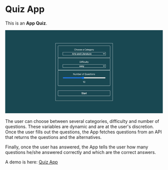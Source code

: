
# Quiz App

This is an __App Quiz__.

![ScreenshotOne](./App/assets/quiz-app-preview.jpeg)


The user can choose between several categories, difficulty and number of questions. These variables are dynamic and are at the user's discretion. Once the user fills out the questions, the App fetches questions from an API that returns the questions and the alternatives.

Finally, once the user has answered, the App tells the user how many questions he/she answered correctly and which are the correct answers.

A demo is here: [Quiz App](https://quiz-app-git-main-neilchavez.vercel.app/)
